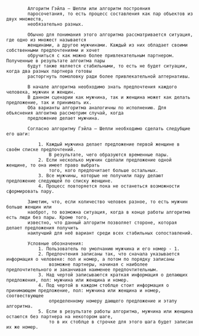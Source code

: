 
            Алгоритм Гэйла — Шепли или алгоритм построяния 
            паросочетания, то есть процесс составления как пар объектов из двух множеств, 
            необязательно разных.

            Обычно для понимания этого алгоритма рассматривается ситуация, где одно из множест называется 
            женщинами, а другое мужчинами. Каждый из них обладает своими собственными предпочтениями и хочет 
            обручиться с как можно более привлекательным партнером. Полученные в результате алгоитма пары
            будут также является стабильными, то есть не будет ситуации, когда два разных партнера готовы 
            расторгнуть помоловку ради более привлекательной алтернативы.

            В начале алгоритма необходимо знать предпочтения каждого человека, мужчин и женщин. 
            В данном сценарии как мужчина, так и женщина может как делать предложение, так и принимать их. 
            Оба варианты алгоритма аналогичны по исполнению. Для объяснения алгоитма рассмотрим случай, когда 
            предложение делает мужчина.

            Согласно алгоритму Гэйла — Шепли необходимо сделать следубщие его шаги:

                1. Каждый мужчина делает предложение первой женщине в своём списке предпочтений.
                    В результате, чего образуются временные пары.
                2. Если несколько мужчин сделали предложение одной женщине, то она имеет право выбрать 
                    того, кого предпочитает больше остальных.
                3. Все мужчины, которые не получили пару делают предложение следующей по списку женщине.
                4. Процесс повторяется пока не останеться возможности сформировать пару.

            Заметим, что, если количество человек разное, то есть мужчин больше женщин или 
            наоброт, то возможна ситуация, когда в конце работы алгоритма есть люди без пары. Кроме того, 
            известно, что данный алгоритм позволяет стороне, которая делает предложения получить 
            наилучший для неё вариант среди всех стабильных сопоставлений.

            Условные обозначения:
                1. Пользователь по умолчанию мужчина и его номер - 1.
                2. Предпочтения записаны так, что сначала указывается информация о человеке: пол и номер, а потом по порядку записаны
                    возможне партнеры, начиная с наиболее предпочтительного и заканчивая наименее предпочтительным.
                3. Над чертой записываются краткая информация о делающих предложения, пол: мужчина или женщина и номер.
                4. Под чертой в каждом стоблце стоит информация о принимающем предложение, пол: мужчина или женщина и номер, соотвествующее 
                    определенному номеру дающего предложение и этапу алгоритма.
                5. Если в результате работы алгоритма, мужчина или женщина остаются без партнера на некотором шаге,
                    то в их стоблце в строчке для этого шага будет записан их же номер.